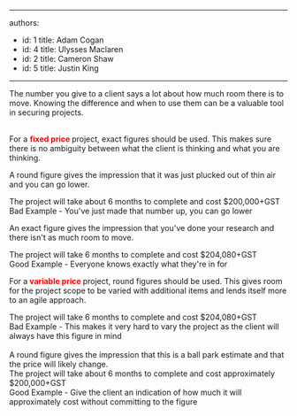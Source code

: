 

---
authors:
  - id: 1
    title: Adam Cogan
  - id: 4
    title: Ulysses Maclaren
  - id: 2
    title: Cameron Shaw
  - id: 5
    title: Justin King
---




<span class='intro'> The number you give to a client says a lot about how much room there is to move.&#160;Knowing the difference and when to use them can be a valuable tool in securing projects.<br>
<br>
 </span>

<p>For a 
<span style="color&#58;#ff0000;">   </span><strong><span style="color&#58;#ff0000;">fixed price</span> </strong>project, exact figures should be used. This makes sure there is no ambiguity between what the client is thinking and what you are thinking.</p><p>A round figure gives the impression that it was just plucked out of thin air and you can go lower.&#160;</p>
<font class="ms-rteCustom-GreyBox">The project will take about 6&#160;months to complete and cost $200,000+GST</font><br><font class="ms-rteCustom-FigureBad">Bad Example - You've just made that number up, you can go lower​</font>
<p> An exact figure gives the impression that you've done your research and there isn't as much room to move.</p>
<font class="ms-rteCustom-GreyBox">The project will take 6 months to complete and cost $204,080+GST</font><br><font class="ms-rteCustom-FigureGood">Good Example - Everyone knows exactly what they're in for<br> </font>
<p> For a<strong style="color&#58;#ff0000;"> <span style="color&#58;#ff0000;">variable price</span> </strong>project, round figures should be used. This gives room for the project scope to be varied with additional items and lends itself more to an agile approach.</p>
<font class="ms-rteCustom-GreyBox">The project will take ​6 months to complete and cost $204,080+GST</font><br><font class="ms-rteCustom-FigureBad">Bad Example - This makes it very hard to vary the project as the client will always have this figure in mind<br> </font> 
<br> A round figure gives the impression that this is a ball park estimate and that the price will likely change.&#160;<br><font class="ms-rteCustom-GreyBox">The project will take about 6&#160;months to complete and cost approximately $200,000+GST</font><br><font class="ms-rteCustom-FigureGood">Good Example - Give the client an indication of how much it will approximately cost without committing to the figure</font><br>



